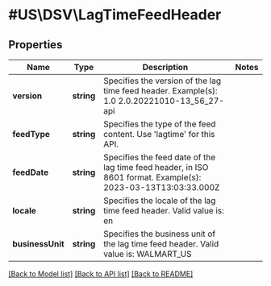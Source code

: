# #US\DSV\LagTimeFeedHeader

## Properties

Name | Type | Description | Notes
------------ | ------------- | ------------- | -------------
**version** | **string** | Specifies the version of the lag time feed header.  Example(s):  1.0   2.0.20221010-13_56_27-api |
**feedType** | **string** | Specifies the type of the feed content.   Use 'lagtime' for this API. |
**feedDate** | **string** | Specifies the feed date of the lag time feed header, in ISO 8601 format.   Example(s):  2023-03-13T13:03:33.000Z |
**locale** | **string** | Specifies the locale of the lag time feed header.   Valid value is:   en |
**businessUnit** | **string** | Specifies the business unit of the lag time feed header.  Valid value is:  WALMART_US |


[[Back to Model list]](../) [[Back to API list]](../../Api/US/DSV) [[Back to README]](../../README.md)
